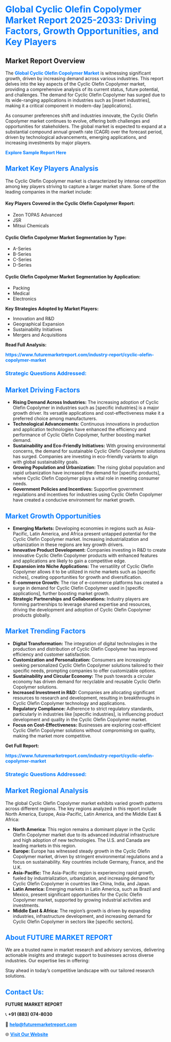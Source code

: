 <h1 style="color: #007BFF;">Global Cyclic Olefin Copolymer Market Report 2025-2033: Driving Factors, Growth Opportunities, and Key Players</h1>

<section id="overview">
<h2>Market Report Overview</h2>
<p>The <a href="https://www.futuremarketreport.com/industry-report/cyclic-olefin-copolymer-market" style="color: #007BFF; text-decoration: none;"><strong>Global Cyclic Olefin Copolymer Market</strong></a> is witnessing significant growth, driven by increasing demand across various industries. This report delves into the key aspects of the Cyclic Olefin Copolymer market, providing a comprehensive analysis of its current status, future potential, and challenges. The demand for Cyclic Olefin Copolymer has surged due to its wide-ranging applications in industries such as [insert industries], making it a critical component in modern-day [applications].</p>
<p>As consumer preferences shift and industries innovate, the Cyclic Olefin Copolymer market continues to evolve, offering both challenges and opportunities for stakeholders. The global market is expected to expand at a substantial compound annual growth rate (CAGR) over the forecast period, driven by technological advancements, emerging applications, and increasing investments by major players.</p>
</section>

<section id="overview">
<p><a href="https://www.futuremarketreport.com/request-sample/reportId=114508" style="color: #007BFF; text-decoration: none;"><strong>Explore Sample Report Here</strong></a></p>
</section>

<section id="key-players">
<h2 style="color: #007BFF;">Market Key Players Analysis</h2>
<p>The Cyclic Olefin Copolymer market is characterized by intense competition among key players striving to capture a larger market share. Some of the leading companies in the market include:</p>
<h4>Key Players Covered in the Cyclic Olefin Copolymer Report:</h4>
<ul><li>Zeon TOPAS Advanced</li><li>JSR</li><li>Mitsui Chemicals</li></ul>
<h4>Cyclic Olefin Copolymer Market Segmentation by Type:</h4>
<ul><li>A-Series</li><li>B-Series</li><li>C-Series</li><li>D-Series</li></ul>

<h4>Cyclic Olefin Copolymer Market Segmentation by Application:</h4>
<ul><li>Packing</li><li>Medical</li><li>Electronics</li></ul>
<p><strong>Key Strategies Adopted by Market Players:</strong></p>
<ul>
<li>Innovation and R&D</li>
<li>Geographical Expansion</li>
<li>Sustainability Initiatives</li>
<li>Mergers and Acquisitions</li>
</ul>
</section>

<section>
<p><strong>Read Full Analysis: </strong></p><a href="https://www.futuremarketreport.com/industry-report/cyclic-olefin-copolymer-market" style="color: #007BFF; text-decoration: none;"><strong>https://www.futuremarketreport.com/industry-report/cyclic-olefin-copolymer-market</strong></a>
<h3 style="color: #007BFF;">Strategic Questions Addressed:</h3>
</section>

<section id="driving-factors">
<h2 style="color: #007BFF;">Market Driving Factors</h2>
<ul>
<li><strong>Rising Demand Across Industries:</strong> The increasing adoption of Cyclic Olefin Copolymer in industries such as [specific industries] is a major growth driver. Its versatile applications and cost-effectiveness make it a preferred choice among manufacturers.</li>
<li><strong>Technological Advancements:</strong> Continuous innovations in production and application technologies have enhanced the efficiency and performance of Cyclic Olefin Copolymer, further boosting market demand.</li>
<li><strong>Sustainability and Eco-Friendly Initiatives:</strong> With growing environmental concerns, the demand for sustainable Cyclic Olefin Copolymer solutions has surged. Companies are investing in eco-friendly variants to align with global sustainability goals.</li>
<li><strong>Growing Population and Urbanization:</strong> The rising global population and rapid urbanization have increased the demand for [specific products], where Cyclic Olefin Copolymer plays a vital role in meeting consumer needs.</li>
<li><strong>Government Policies and Incentives:</strong> Supportive government regulations and incentives for industries using Cyclic Olefin Copolymer have created a conducive environment for market growth.</li>
</ul>
</section>

<section id="growth-opportunities">
<h2 style="color: #007BFF;">Market Growth Opportunities</h2>
<ul>
<li><strong>Emerging Markets:</strong> Developing economies in regions such as Asia-Pacific, Latin America, and Africa present untapped potential for the Cyclic Olefin Copolymer market. Increasing industrialization and urbanization in these regions are key growth drivers.</li>
<li><strong>Innovative Product Development:</strong> Companies investing in R&D to create innovative Cyclic Olefin Copolymer products with enhanced features and applications are likely to gain a competitive edge.</li>
<li><strong>Expansion into Niche Applications:</strong> The versatility of Cyclic Olefin Copolymer allows it to be utilized in niche markets such as [specific niches], creating opportunities for growth and diversification.</li>
<li><strong>E-commerce Growth:</strong> The rise of e-commerce platforms has created a surge in demand for Cyclic Olefin Copolymer used in [specific applications], further boosting market growth.</li>
<li><strong>Strategic Partnerships and Collaborations:</strong> Industry players are forming partnerships to leverage shared expertise and resources, driving the development and adoption of Cyclic Olefin Copolymer products globally.</li>
</ul>
</section>

<section id="trending-factors">
<h2 style="color: #007BFF;">Market Trending Factors</h2>
<ul>
<li><strong>Digital Transformation:</strong> The integration of digital technologies in the production and distribution of Cyclic Olefin Copolymer has improved efficiency and customer satisfaction.</li>
<li><strong>Customization and Personalization:</strong> Consumers are increasingly seeking personalized Cyclic Olefin Copolymer solutions tailored to their specific needs, prompting companies to offer customizable options.</li>
<li><strong>Sustainability and Circular Economy:</strong> The push towards a circular economy has driven demand for recyclable and reusable Cyclic Olefin Copolymer solutions.</li>
<li><strong>Increased Investment in R&D:</strong> Companies are allocating significant resources to research and development, resulting in breakthroughs in Cyclic Olefin Copolymer technology and applications.</li>
<li><strong>Regulatory Compliance:</strong> Adherence to strict regulatory standards, particularly in industries like [specific industries], is influencing product development and quality in the Cyclic Olefin Copolymer market.</li>
<li><strong>Focus on Cost-Effectiveness:</strong> Businesses are exploring cost-efficient Cyclic Olefin Copolymer solutions without compromising on quality, making the market more competitive.</li>
</ul>
</section>

<section>
<p><strong>Get Full Report: </strong></p><a href="https://www.futuremarketreport.com/industry-report/cyclic-olefin-copolymer-market" style="color: #007BFF; text-decoration: none;"><strong>https://www.futuremarketreport.com/industry-report/cyclic-olefin-copolymer-market</strong></a>
<h3 style="color: #007BFF;">Strategic Questions Addressed:</h3>
</section>


<section id="regional-analysis">
<h2 style="color: #007BFF;">Market Regional Analysis</h2>
<p>The global Cyclic Olefin Copolymer market exhibits varied growth patterns across different regions. The key regions analyzed in this report include North America, Europe, Asia-Pacific, Latin America, and the Middle East & Africa:</p>
<ul>
<li><strong>North America:</strong> This region remains a dominant player in the Cyclic Olefin Copolymer market due to its advanced industrial infrastructure and high adoption of new technologies. The U.S. and Canada are leading markets in this region.</li>
<li><strong>Europe:</strong> Europe has witnessed steady growth in the Cyclic Olefin Copolymer market, driven by stringent environmental regulations and a focus on sustainability. Key countries include Germany, France, and the U.K.</li>
<li><strong>Asia-Pacific:</strong> The Asia-Pacific region is experiencing rapid growth, fueled by industrialization, urbanization, and increasing demand for Cyclic Olefin Copolymer in countries like China, India, and Japan.</li>
<li><strong>Latin America:</strong> Emerging markets in Latin America, such as Brazil and Mexico, present significant opportunities for the Cyclic Olefin Copolymer market, supported by growing industrial activities and investments.</li>
<li><strong>Middle East & Africa:</strong> The region’s growth is driven by expanding industries, infrastructure development, and increasing demand for Cyclic Olefin Copolymer in sectors like [specific sectors].</li>
</ul>
</section>

<footer>
<h2 style="color: #007BFF;">About FUTURE MARKET REPORT</h2>
<p>We are a trusted name in market research and advisory services, delivering actionable insights and strategic support to businesses across diverse industries. Our expertise lies in offering:</p>

<p>Stay ahead in today’s competitive landscape with our tailored research solutions.</p>

<h2 style="color: #007BFF;">Contact Us:</h2>
<p><strong>FUTURE MARKET REPORT</strong></p>
<p>📞 <strong>+91 (883) 074-8030</strong></p>
<p>📧 <strong><a href="mailto:help@futuremarketreport.com" style="color: #007BFF;">help@futuremarketreport.com</a></strong></p>
<p>🌐 <strong><a href="https://www.futuremarketreport.com/" style="color: #007BFF;">Visit Our Website</a></strong></p>
</footer>